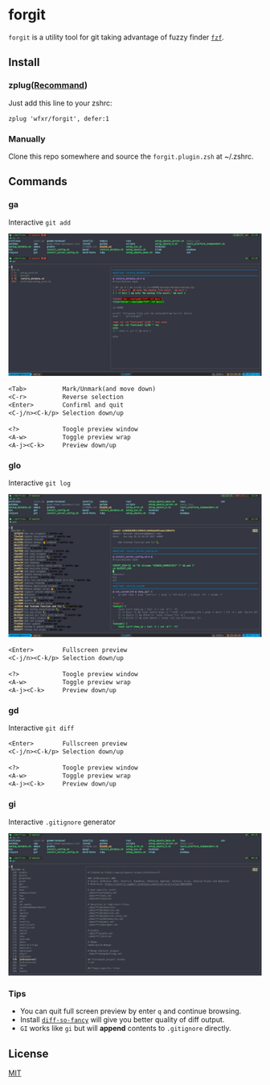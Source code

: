 # forgit

`forgit` is a utility tool for git taking advantage of fuzzy finder [`fzf`](https://github.com/junegunn/fzf).

## Install

### zplug([Recommand](https://github.com/zplug/zplug))

Just add this line to your zshrc:

    zplug 'wfxr/forgit', defer:1

### Manually

Clone this repo somewhere and source the `forgit.plugin.zsh` at ~/.zshrc.

## Commands

### ga

Interactive `git add`

![screenshot](screenshot-ga.png)

    <Tab>          Mark/Unmark(and move down)
    <C-r>          Reverse selection
    <Enter>        Confirml and quit
    <C-j/n><C-k/p> Selection down/up

    <?>            Toogle preview window
    <A-w>          Toggle preview wrap
    <A-j><C-k>     Preview down/up

### glo

Interactive `git log`

![screenshot](screenshot-glo.png)

    <Enter>        Fullscreen preview
    <C-j/n><C-k/p> Selection down/up

    <?>            Toogle preview window
    <A-w>          Toggle preview wrap
    <A-j><C-k>     Preview down/up

### gd

Interactive `git diff`

    <Enter>        Fullscreen preview
    <C-j/n><C-k/p> Selection down/up

    <?>            Toogle preview window
    <A-w>          Toggle preview wrap
    <A-j><C-k>     Preview down/up

### gi

Interactive `.gitignore` generator

![screenshot](screenshot-gi.png)

### Tips

- You can quit full screen preview by enter `q` and continue browsing.
- Install [`diff-so-fancy`](https://github.com/so-fancy/diff-so-fancy) will give you better quality of diff output.
- `GI` works like `gi` but will **append** contents to `.gitignore` directly.

## License

[MIT](LICENSE.txt)
